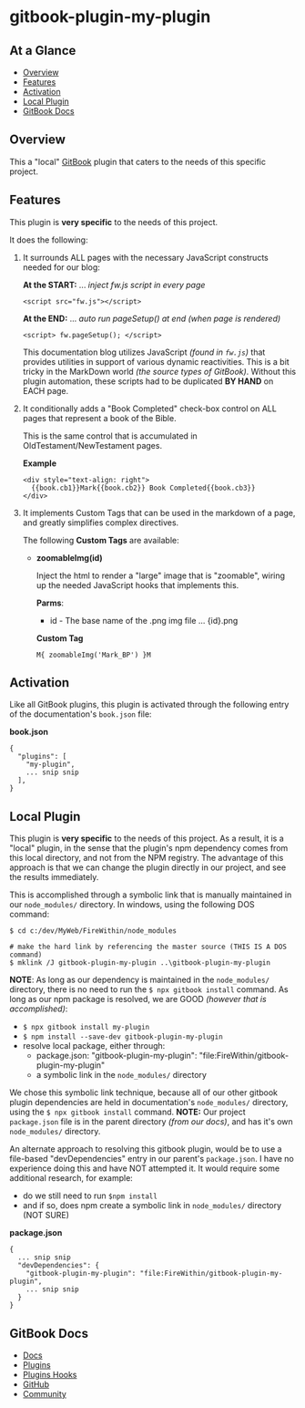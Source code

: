 # gitbook-plugin-my-plugin

## At a Glance

- [Overview]
- [Features]
- [Activation]
- [Local Plugin]
- [GitBook Docs]

## Overview

This a "local" [GitBook] plugin that caters to the needs of this
specific project.

## Features

This plugin is **very specific** to the needs of this project.

It does the following:

1. It surrounds ALL pages with the necessary JavaScript constructs needed for our blog:

   **At the START:**
   ... _inject fw.js script in every page_
   ```
   <script src="fw.js"></script>
   ```

   **At the END:**
   ... _auto run pageSetup() at end (when page is rendered)_
   ```
   <script> fw.pageSetup(); </script>
   ```

   This documentation blog utilizes JavaScript _(found in `fw.js`)_
   that provides utilities in support of various dynamic reactivities.
   This is a bit tricky in the MarkDown world _(the source types of
   GitBook)_.  Without this plugin automation, these scripts had to be
   duplicated **BY HAND** on EACH page.

2. It conditionally adds a "Book Completed" check-box control on ALL
   pages that represent a book of the Bible.

   This is the same control that is accumulated in
   OldTestament/NewTestament pages.

   **Example**
   ```
   <div style="text-align: right">
     {{book.cb1}}Mark{{book.cb2}} Book Completed{{book.cb3}}
   </div>
   ```

3. It implements Custom Tags that can be used in the markdown of a
   page, and greatly simplifies complex directives.

   The following **Custom Tags** are available:

   - **zoomableImg(id)**

     Inject the html to render a "large" image that is "zoomable",
     wiring up the needed JavaScript hooks that implements this.

     **Parms**:

     * id - The base name of the .png img file ... {id}.png

     **Custom Tag**

     ```
     M{ zoomableImg('Mark_BP') }M
     ```


## Activation

Like all GitBook plugins, this plugin is activated through the
following entry of the documentation's `book.json` file:

**book.json**
```
{
  "plugins": [
    "my-plugin",
    ... snip snip
  ],
}
```

## Local Plugin

This plugin is **very specific** to the needs of this project.  As a
result, it is a "local" plugin, in the sense that the plugin's npm
dependency comes from this local directory, and not from the NPM
registry.  The advantage of this approach is that we can change the
plugin directly in our project, and see the results immediately.

This is accomplished through a symbolic link that is manually
maintained in our `node_modules/` directory.
In windows, using the following DOS command:

```
$ cd c:/dev/MyWeb/FireWithin/node_modules

# make the hard link by referencing the master source (THIS IS A DOS command)
$ mklink /J gitbook-plugin-my-plugin ..\gitbook-plugin-my-plugin
```

**NOTE**: As long as our dependency is maintained in the
`node_modules/` directory, there is no need to run the `$ npx gitbook
install` command.  As long as our npm package is resolved, we are GOOD
_(however that is accomplished)_:

- `$ npx gitbook install my-plugin`
- `$ npm install --save-dev gitbook-plugin-my-plugin`
- resolve local package, either through:
  * package.json: "gitbook-plugin-my-plugin": "file:FireWithin/gitbook-plugin-my-plugin"
  * a symbolic link in the `node_modules/` directory

We chose this symbolic link technique, because all of our other
gitbook plugin dependencies are held in documentation's `node_modules/`
directory, using the `$ npx gitbook install` command.  **NOTE:** Our
project `package.json` file is in the parent directory _(from our
docs)_, and has it's own `node_modules/` directory.

An alternate approach to resolving this gitbook plugin, would be to
use a file-based "devDependencies" entry in our parent's
`package.json`.  I have no experience doing this and have NOT
attempted it.  It would require some additional research, for example:

- do we still need to run `$npm install`
- and if so, does npm create a symbolic link in `node_modules/`
  directory (NOT SURE)

**package.json**
```
{
  ... snip snip
  "devDependencies": {
    "gitbook-plugin-my-plugin": "file:FireWithin/gitbook-plugin-my-plugin",
    ... snip snip
  }
}
```



## GitBook Docs

- [Docs]
- [Plugins]
- [Plugins Hooks]
- [GitHub]
- [Community]






<!--- REFERENCE LINKS ---> 

[Overview]:       #overview
[Features]:       #features
[Activation]:     #activation
[Local Plugin]:   #local-plugin
[GitBook Docs]:   #gitbook-docs

[GitBook]:        https://docs.gitbook.com/
[Docs]:           https://docs.gitbook.com
[Plugins]:        https://snowdreams1006.github.io/gitbook-official/en/plugins/
[Plugins Hooks]:  https://snowdreams1006.github.io/gitbook-official/en/plugins/hooks.html
[GitHub]:         https://github.com/GitbookIO/gitbook
[Community]:      https://github.com/GitbookIO/community

